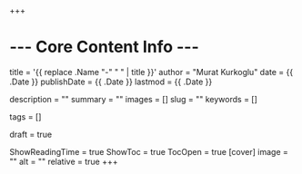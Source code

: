 +++
# --- Core Content Info ---
title = '{{ replace .Name "-" " " | title }}'
author = "Murat Kurkoglu"
date = {{ .Date }}
publishDate = {{ .Date }}
lastmod = {{ .Date }}

description = "" 
summary = ""
images = [] 
slug = "" 
keywords = []

tags = []


draft = true 

ShowReadingTime = true
ShowToc = true
TocOpen = true
[cover]
    image = "" 
    alt = "" 
    relative = true
+++